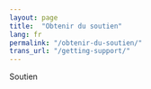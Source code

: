 ```yaml
---
layout: page
title:  "Obtenir du soutien"
lang: fr
permalink: "/obtenir-du-soutien/"
trans_url: "/getting-support/"
---
```


Soutien
